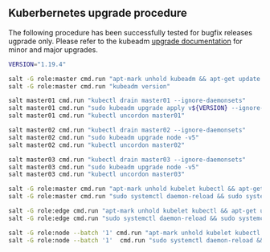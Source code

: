 ## Kuberbernetes upgrade procedure

The following procedure has been successfully tested for bugfix releases ugprade only.
Please refer to the kubeadm [upgrade documentation](https://kubernetes.io/docs/tasks/administer-cluster/kubeadm/kubeadm-upgrade/) for minor and major upgrades.

```bash
VERSION="1.19.4"

salt -G role:master cmd.run "apt-mark unhold kubeadm && apt-get update && apt-get install -y kubeadm=${VERSION}-00 && apt-mark hold kubeadm"
salt -G role:master cmd.run "kubeadm version"

salt master01 cmd.run "kubectl drain master01 --ignore-daemonsets"
salt master01 cmd.run "sudo kubeadm upgrade apply v${VERSION} --ignore-preflight-errors=all -y -v5"
salt master01 cmd.run "kubectl uncordon master01"

salt master02 cmd.run "kubectl drain master02 --ignore-daemonsets"
salt master02 cmd.run "sudo kubeadm upgrade node -v5"
salt master02 cmd.run "kubectl uncordon master02"

salt master03 cmd.run "kubectl drain master03 --ignore-daemonsets"
salt master03 cmd.run "sudo kubeadm upgrade node -v5"
salt master03 cmd.run "kubectl uncordon master03"

salt -G role:master cmd.run "apt-mark unhold kubelet kubectl && apt-get update && apt-get install -y kubelet=${VERSION}-00 kubectl=${VERSION}-00 && apt-mark hold kubelet kubectl"
salt -G role:master cmd.run "sudo systemctl daemon-reload && sudo systemctl restart kubelet"

salt -G role:edge cmd.run "apt-mark unhold kubelet kubectl && apt-get update && apt-get install -y kubelet=${VERSION}-00 kubectl=${VERSION}-00 && apt-mark hold kubelet kubectl"
salt -G role:edge cmd.run "sudo systemctl daemon-reload && sudo systemctl restart kubelet"

salt -G role:node --batch '1' cmd.run "apt-mark unhold kubelet kubectl && apt-get update && apt-get install -y kubelet=${VERSION}-00 kubectl=${VERSION}-00 && apt-mark hold kubelet kubectl"
salt -G role:node --batch '1'  cmd.run "sudo systemctl daemon-reload && sudo systemctl restart kubelet"
```